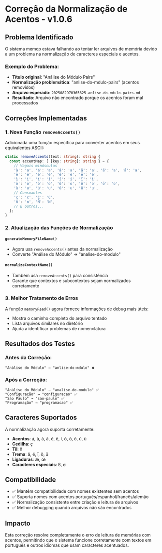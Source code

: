# Correção da Normalização de Acentos - v1.0.6

## Problema Identificado

O sistema memcp estava falhando ao tentar ler arquivos de memória devido a um problema na normalização de caracteres especiais e acentos.

### Exemplo do Problema:

- **Título original**: "Análise do Módulo Pairs"
- **Normalização problemática**: "anlise-do-mdulo-pairs" (acentos removidos)
- **Arquivo esperado**: `2025082970365625-anlise-do-mdulo-pairs.md`
- **Resultado**: Arquivo não encontrado porque os acentos foram mal processados

## Correções Implementadas

### 1. Nova Função `removeAccents()`

Adicionada uma função específica para converter acentos em seus equivalentes ASCII:

```typescript
static removeAccents(text: string): string {
  const accentMap: { [key: string]: string } = {
    // Vogais minúsculas
    'à': 'a', 'á': 'a', 'â': 'a', 'ã': 'a', 'ä': 'a', 'å': 'a',
    'è': 'e', 'é': 'e', 'ê': 'e', 'ë': 'e',
    'ì': 'i', 'í': 'i', 'î': 'i', 'ï': 'i',
    'ò': 'o', 'ó': 'o', 'ô': 'o', 'õ': 'o', 'ö': 'o',
    'ù': 'u', 'ú': 'u', 'û': 'u', 'ü': 'u',
    // Consoantes
    'ç': 'c', 'Ç': 'C',
    'ñ': 'n', 'Ñ': 'N',
    // E outros...
  };
}
```

### 2. Atualização das Funções de Normalização

#### `generateMemoryFileName()`

- Agora usa `removeAccents()` antes da normalização
- Converte "Análise do Módulo" → "analise-do-modulo"

#### `normalizeContextName()`

- Também usa `removeAccents()` para consistência
- Garante que contextos e subcontextos sejam normalizados corretamente

### 3. Melhor Tratamento de Erros

A função `memoryRead()` agora fornece informações de debug mais úteis:

- Mostra o caminho completo do arquivo tentado
- Lista arquivos similares no diretório
- Ajuda a identificar problemas de nomenclatura

## Resultados dos Testes

### Antes da Correção:

```
"Análise do Módulo" → "anlise-do-mdulo" ❌
```

### Após a Correção:

```
"Análise do Módulo" → "analise-do-modulo" ✅
"Configuração" → "configuracao" ✅
"São Paulo" → "sao-paulo" ✅
"Programação" → "programacao" ✅
```

## Caracteres Suportados

A normalização agora suporta corretamente:

- **Acentos**: á, à, ã, â, é, ê, í, ó, ô, õ, ú, ü
- **Cedilha**: ç
- **Til**: ñ
- **Trema**: ä, ë, ï, ö, ü
- **Ligaduras**: æ, œ
- **Caracteres especiais**: ß, ø

## Compatibilidade

- ✅ Mantém compatibilidade com nomes existentes sem acentos
- ✅ Suporta nomes com acentos português/espanhol/francês/alemão
- ✅ Normalização consistente entre criação e leitura de arquivos
- ✅ Melhor debugging quando arquivos não são encontrados

## Impacto

Esta correção resolve completamente o erro de leitura de memórias com acentos, permitindo que o sistema funcione corretamente com textos em português e outros idiomas que usam caracteres acentuados.
